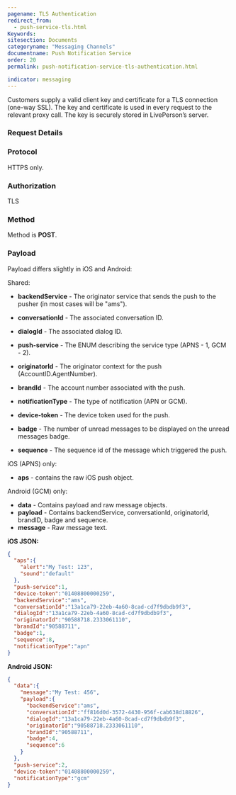 ```yaml
---
pagename: TLS Authentication
redirect_from:
  - push-service-tls.html
Keywords:
sitesection: Documents
categoryname: "Messaging Channels"
documentname: Push Notification Service
order: 20
permalink: push-notification-service-tls-authentication.html

indicator: messaging
---
```


Customers supply a valid client key and certificate for a TLS connection (one-way SSL). The key and certificate is used in every request to the relevant proxy call. The key is securely stored in LivePerson’s server.

### Request Details

###  Protocol

HTTPS only.

###  Authorization

TLS

###  Method

Method is **POST**.

###  Payload

Payload differs slightly in iOS and Android:

Shared:

- **backendService** - The originator service that sends the push to the pusher (in most
cases will be "ams").

- **conversationId** - The associated conversation ID.

- **dialogId** - The associated dialog ID.

- **push-service** - The ENUM describing the service type (APNS - 1, GCM - 2).

- **originatorId** - The originator context for the push (AccountID.AgentNumber).

- **brandId** - The account number associated with the push.

- **notificationType** - The type of notification (APN or GCM).

- **device-token** - The device token used for the push.

- **badge** - The number of unread messages to be displayed on the unread messages badge.

- **sequence** - The sequence id of the message which triggered the push.

iOS (APNS) only:

- **aps** - contains the raw iOS push object.

Android (GCM) only:

- **data** - Contains payload and raw message objects.
- **payload** - Contains backendService, conversationId, originatorId, brandID, badge and sequence.
- **message** - Raw message text.

**iOS JSON:**
```json
{
  "aps":{
    "alert":"My Test: 123",
    "sound":"default"
  },
  "push-service":1,
  "device-token":"01408800000259",
  "backendService":"ams",
  "conversationId":"13a1ca79-22eb-4a60-8cad-cd7f9dbdb9f3",
  "dialogId":"13a1ca79-22eb-4a60-8cad-cd7f9dbdb9f3",
  "originatorId":"90588718.2333061110",
  "brandId":"90588711",
  "badge":1,
  "sequence":8,
  "notificationType":"apn"
}
```
**Android JSON:**

```json
{
  "data":{
    "message":"My Test: 456",
    "payload":{
      "backendService":"ams",
      "conversationId":"ff816d0d-3572-4430-956f-cab638d18826",
      "dialogId":"13a1ca79-22eb-4a60-8cad-cd7f9dbdb9f3",
      "originatorId":"90588718.2333061110",
      "brandId":"90588711",
      "badge":4,
      "sequence":6
    }
  },
  "push-service":2,
  "device-token":"01408800000259",
  "notificationType":"gcm"
}
```
